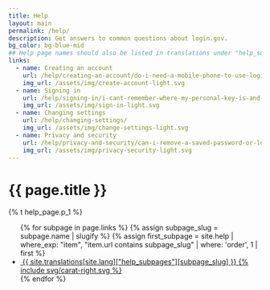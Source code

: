 ```yaml
---
title: Help
layout: main
permalink: /help/
description: Get answers to common questions about login.gov.
bg_color: bg-blue-mid
## Help page names should also be listed in translations under "help_subpages"
links:
  - name: Creating an account
    url: /help/creating-an-account/do-i-need-a-mobile-phone-to-use-logingov/
    img_url: /assets/img/create-account-light.svg
  - name: Signing in
    url: /help/signing-in/i-cant-remember-where-my-personal-key-is-and-i-dont-have-my-phone-with-me/
    img_url: /assets/img/sign-in-light.svg
  - name: Changing settings
    url: /help/changing-settings/
    img_url: /assets/img/change-settings-light.svg
  - name: Privacy and security
    url: /help/privacy-and-security/can-i-remove-a-saved-password-or-login-information-from-my-browser/
    img_url: /assets/img/privacy-security-light.svg
---
```



<div class="bg-navy">
  <div class="container cntnr-xxskinny pl2 sm-pl0 py3 sm-py4">
    <h1 class="mt0 mb1 white">{{ page.title }}</h1>
    <p class="mb0 white fs-20p">
      {% t help_page.p_1 %}
    </p>
  </div>
</div>
<div class="bg-blue-mid flex">
  <div class="container cntnr-xxskinny px2 pt2 sm-pt3 col-12">
    <div class="clearfix">
      <ul class="pl0">
      {% for subpage in page.links %}
        {% assign subpage_slug = subpage.name | slugify %}
        {% assign first_subpage = site.help | where_exp: "item", "item.url contains subpage_slug" | where: 'order', 1 | first %}
        <li class="list-style-none mb2">
          <a class="btn btn-inverse btn-primary btn-big btn-outline flex flex-center no-hover-decoration" href="{{ first_subpage.url | prepend: site.baseurl }}">
            <img src="{{ subpage.img_url | prepend: site.baseurl }}" alt="" class="help-ico mr2" />
            <span class="flex-auto serif left-align">{{ site.translations[site.lang]["help_subpages"][subpage_slug] }}</span>
            <span class="svg-wrapper blue">{% include svg/carat-right.svg %}</span>
          </a>
        </li>
        {% endfor %}
      </ul>
    </div>
  </div>
</div>
